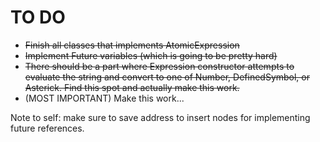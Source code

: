 # TO DO
* ~~Finish all classes that implements AtomicExpression~~
* ~~Implement Future variables (which is going to be pretty hard)~~
* ~~There should be a part where Expression constructor attempts to evaluate the string and convert to one of Number, DefinedSymbol, or Asterick. Find this spot and actually make this work.~~
* (MOST IMPORTANT) Make this work... 

Note to self: make sure to save address to insert nodes for implementing future references.
